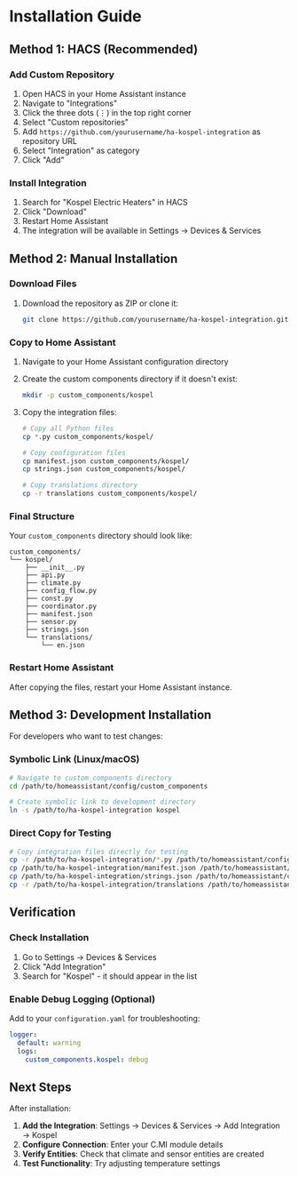 # Installation Guide

## Method 1: HACS (Recommended)

### Add Custom Repository
1. Open HACS in your Home Assistant instance
2. Navigate to "Integrations" 
3. Click the three dots (⋮) in the top right corner
4. Select "Custom repositories"
5. Add `https://github.com/yourusername/ha-kospel-integration` as repository URL
6. Select "Integration" as category
7. Click "Add"

### Install Integration
1. Search for "Kospel Electric Heaters" in HACS
2. Click "Download"
3. Restart Home Assistant
4. The integration will be available in Settings → Devices & Services

## Method 2: Manual Installation

### Download Files
1. Download the repository as ZIP or clone it:
   ```bash
   git clone https://github.com/yourusername/ha-kospel-integration.git
   ```

### Copy to Home Assistant
1. Navigate to your Home Assistant configuration directory
2. Create the custom components directory if it doesn't exist:
   ```bash
   mkdir -p custom_components/kospel
   ```

3. Copy the integration files:
   ```bash
   # Copy all Python files
   cp *.py custom_components/kospel/
   
   # Copy configuration files
   cp manifest.json custom_components/kospel/
   cp strings.json custom_components/kospel/
   
   # Copy translations directory
   cp -r translations custom_components/kospel/
   ```

### Final Structure
Your `custom_components` directory should look like:
```
custom_components/
└── kospel/
    ├── __init__.py
    ├── api.py
    ├── climate.py
    ├── config_flow.py
    ├── const.py
    ├── coordinator.py
    ├── manifest.json
    ├── sensor.py
    ├── strings.json
    └── translations/
        └── en.json
```

### Restart Home Assistant
After copying the files, restart your Home Assistant instance.

## Method 3: Development Installation

For developers who want to test changes:

### Symbolic Link (Linux/macOS)
```bash
# Navigate to custom_components directory
cd /path/to/homeassistant/config/custom_components

# Create symbolic link to development directory
ln -s /path/to/ha-kospel-integration kospel
```

### Direct Copy for Testing
```bash
# Copy integration files directly for testing
cp -r /path/to/ha-kospel-integration/*.py /path/to/homeassistant/config/custom_components/kospel/
cp /path/to/ha-kospel-integration/manifest.json /path/to/homeassistant/config/custom_components/kospel/
cp /path/to/ha-kospel-integration/strings.json /path/to/homeassistant/config/custom_components/kospel/
cp -r /path/to/ha-kospel-integration/translations /path/to/homeassistant/config/custom_components/kospel/
```

## Verification

### Check Installation
1. Go to Settings → Devices & Services
2. Click "Add Integration"
3. Search for "Kospel" - it should appear in the list

### Enable Debug Logging (Optional)
Add to your `configuration.yaml` for troubleshooting:
```yaml
logger:
  default: warning
  logs:
    custom_components.kospel: debug
```

## Next Steps

After installation:
1. **Add the Integration**: Settings → Devices & Services → Add Integration → Kospel
2. **Configure Connection**: Enter your C.MI module details
3. **Verify Entities**: Check that climate and sensor entities are created
4. **Test Functionality**: Try adjusting temperature settings

